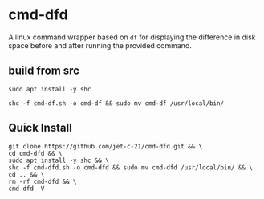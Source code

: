 # cmd-dfd
A linux command wrapper based on ```df``` for displaying the difference in disk space before and after running the provided command.

## build from src
```shell
sudo apt install -y shc
```
```shell
shc -f cmd-df.sh -o cmd-df && sudo mv cmd-df /usr/local/bin/
```

## Quick Install
```shell
git clone https://github.com/jet-c-21/cmd-dfd.git && \
cd cmd-dfd && \
sudo apt install -y shc && \
shc -f cmd-dfd.sh -o cmd-dfd && sudo mv cmd-dfd /usr/local/bin/ && \
cd .. && \
rm -rf cmd-dfd && \
cmd-dfd -V
```

